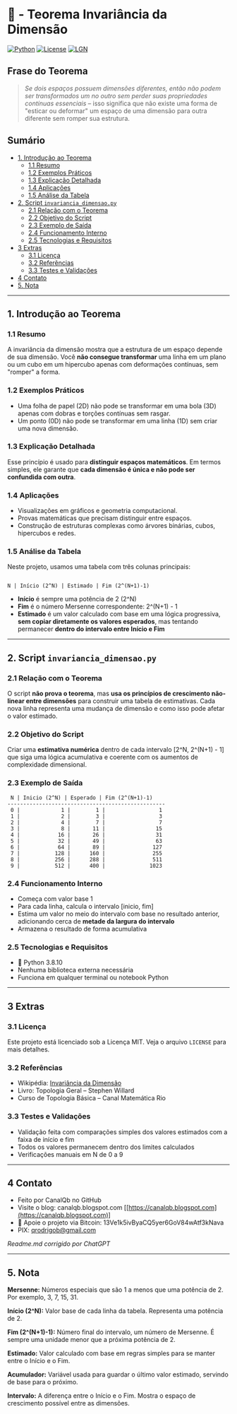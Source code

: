# 🧠 - Teorema Invariância da Dimensão  
[![Python](https://img.shields.io/badge/Python-3.8.10-blue.svg)](https://www.python.org/)
[![License](https://img.shields.io/badge/license-MIT-green)](LICENSE)
[![LGN](https://img.shields.io/badge/Teorema-Invariância%20da%20Dimensão-ff69b4.svg)](https://en.wikipedia.org/wiki/Dimension_theorem)

## Frase do Teorema

> *Se dois espaços possuem dimensões diferentes, então não podem ser transformados um no outro sem perder suas propriedades contínuas essenciais* – isso significa que não existe uma forma de "esticar ou deformar" um espaço de uma dimensão para outra diferente sem romper sua estrutura.

## Sumário

* [1. Introdução ao Teorema](#1-introdução-ao-teorema)
  * [1.1 Resumo](#11-resumo)
  * [1.2 Exemplos Práticos](#12-exemplos-práticos)
  * [1.3 Explicação Detalhada](#13-explicação-detalhada)
  * [1.4 Aplicações](#14-aplicações)
  * [1.5 Análise da Tabela](#15-análise-da-tabela)
* [2. Script `invariancia_dimensao.py`](#2-script-invariancia_dimensaopy)
  * [2.1 Relação com o Teorema](#21-relação-com-o-teorema)
  * [2.2 Objetivo do Script](#22-objetivo-do-script)
  * [2.3 Exemplo de Saída](#23-exemplo-de-saída)
  * [2.4 Funcionamento Interno](#24-funcionamento-interno)
  * [2.5 Tecnologias e Requisitos](#25-tecnologias-e-requisitos)
* [3 Extras](#3-extras)
  * [3.1 Licença](#31-licença)
  * [3.2 Referências](#32-referências)
  * [3.3 Testes e Validações](#33-testes-e-validações)
* [4 Contato](#4-contato)
* [5. Nota](#5-nota)

---

## 1. Introdução ao Teorema

### 1.1 Resumo

A invariância da dimensão mostra que a estrutura de um espaço depende de sua dimensão. Você **não consegue transformar** uma linha em um plano ou um cubo em um hipercubo apenas com deformações contínuas, sem "romper" a forma.

### 1.2 Exemplos Práticos

- Uma folha de papel (2D) não pode se transformar em uma bola (3D) apenas com dobras e torções contínuas sem rasgar.
- Um ponto (0D) não pode se transformar em uma linha (1D) sem criar uma nova dimensão.

### 1.3 Explicação Detalhada

Esse princípio é usado para **distinguir espaços matemáticos**. Em termos simples, ele garante que **cada dimensão é única e não pode ser confundida com outra**.

### 1.4 Aplicações

- Visualizações em gráficos e geometria computacional.
- Provas matemáticas que precisam distinguir entre espaços.
- Construção de estruturas complexas como árvores binárias, cubos, hipercubos e redes.

### 1.5 Análise da Tabela

Neste projeto, usamos uma tabela com três colunas principais:

```

N | Início (2^N) | Estimado | Fim (2^(N+1)-1)

```

- **Início** é sempre uma potência de 2 (2^N)
- **Fim** é o número Mersenne correspondente: 2^(N+1) - 1
- **Estimado** é um valor calculado com base em uma lógica progressiva, **sem copiar diretamente os valores esperados**, mas tentando permanecer **dentro do intervalo entre Início e Fim**

---

## 2. Script `invariancia_dimensao.py`

### 2.1 Relação com o Teorema

O script **não prova o teorema**, mas **usa os princípios de crescimento não-linear entre dimensões** para construir uma tabela de estimativas. Cada nova linha representa uma mudança de dimensão e como isso pode afetar o valor estimado.

### 2.2 Objetivo do Script

Criar uma **estimativa numérica** dentro de cada intervalo [2^N, 2^(N+1) - 1] que siga uma lógica acumulativa e coerente com os aumentos de complexidade dimensional.

### 2.3 Exemplo de Saída

```text
 N | Inicio (2^N) | Esperado | Fim (2^(N+1)-1)
--------------------------------------------------
 0 |             1 |        1 |                 1
 1 |             2 |        3 |                 3
 2 |             4 |        7 |                 7
 3 |             8 |       11 |                15
 4 |            16 |       26 |                31
 5 |            32 |       49 |                63
 6 |            64 |       89 |               127
 7 |           128 |      160 |               255
 8 |           256 |      288 |               511
 9 |           512 |      400 |              1023
````

### 2.4 Funcionamento Interno

* Começa com valor base 1
* Para cada linha, calcula o intervalo \[inicio, fim]
* Estima um valor no meio do intervalo com base no resultado anterior, adicionando cerca de **metade da largura do intervalo**
* Armazena o resultado de forma acumulativa

### 2.5 Tecnologias e Requisitos

* 🐍 Python 3.8.10
* Nenhuma biblioteca externa necessária
* Funciona em qualquer terminal ou notebook Python

---

## 3 Extras

### 3.1 Licença

Este projeto está licenciado sob a Licença MIT. Veja o arquivo `LICENSE` para mais detalhes.

### 3.2 Referências

* Wikipédia: [Invariância da Dimensão](https://en.wikipedia.org/wiki/Dimension_theorem)
* Livro: Topologia Geral – Stephen Willard
* Curso de Topologia Básica – Canal Matemática Rio

### 3.3 Testes e Validações

* Validação feita com comparações simples dos valores estimados com a faixa de início e fim
* Todos os valores permanecem dentro dos limites calculados
* Verificações manuais em N de 0 a 9

---

## 4 Contato

* Feito por CanalQb no GitHub
* Visite o blog: canalqb.blogspot.com \[[https://canalqb.blogspot.com](https://canalqb.blogspot.com)]
* 💸 Apoie o projeto via Bitcoin: 13Ve1k5ivByaCQ5yer6GoV84wAtf3kNava
* PIX: [qrodrigob@gmail.com](mailto:qrodrigob@gmail.com)

*Readme.md corrigido por ChatGPT*

---

## 5. Nota

**Mersenne:**
Números especiais que são 1 a menos que uma potência de 2. Por exemplo, 3, 7, 15, 31.

**Início (2^N):**
Valor base de cada linha da tabela. Representa uma potência de 2.

**Fim (2^(N+1)-1):**
Número final do intervalo, um número de Mersenne. É sempre uma unidade menor que a próxima potência de 2.

**Estimado:**
Valor calculado com base em regras simples para se manter entre o Início e o Fim.

**Acumulador:**
Variável usada para guardar o último valor estimado, servindo de base para o próximo.

**Intervalo:**
A diferença entre o Início e o Fim. Mostra o espaço de crescimento possível entre as dimensões.
